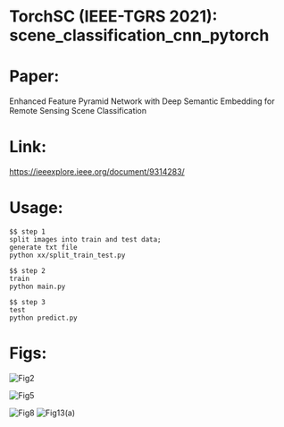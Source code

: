 
# TorchSC (IEEE-TGRS 2021): scene_classification_cnn_pytorch 

# Paper:

Enhanced Feature Pyramid Network with Deep Semantic Embedding for Remote Sensing Scene Classification

# Link: 

https://ieeexplore.ieee.org/document/9314283/ 

# Usage:
```
$$ step 1
split images into train and test data;
generate txt file
python xx/split_train_test.py

$$ step 2 
train
python main.py

$$ step 3 
test
python predict.py

```

# Figs:
![Fig2](https://user-images.githubusercontent.com/85103981/120282868-293f8b00-c2ed-11eb-9b1a-6d3eb1510ce1.jpg)

![Fig5](https://user-images.githubusercontent.com/85103981/120283035-555b0c00-c2ed-11eb-9384-3d5f530834c6.jpg)

![Fig8](https://user-images.githubusercontent.com/85103981/120283364-aec33b00-c2ed-11eb-9ea1-67bda7170130.gif)   ![Fig13(a)](https://user-images.githubusercontent.com/85103981/120283435-c5699200-c2ed-11eb-95cc-a6e218212b0b.gif)

